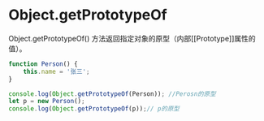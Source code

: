 # Object.getPrototypeOf
Object.getPrototypeOf() 方法返回指定对象的原型（内部[[Prototype]]属性的值）。
```javascript
function Person() {
    this.name = '张三';
}

console.log(Object.getPrototypeOf(Person)); //Perosn的原型
let p = new Person();
console.log(Object.getPrototypeOf(p));// p的原型
```